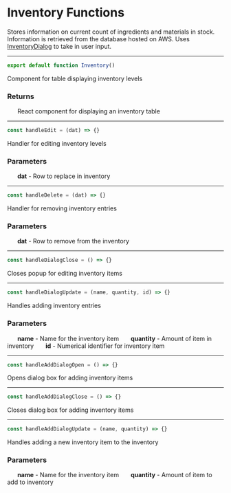 # Inventory Functions
Stores information on current count of ingredients and materials in stock. Information is retrieved from the database hosted on AWS. Uses [InventoryDialog](./InventoryDialog.md) to take in user input.

-----

```js
export default function Inventory()
```
Component for table displaying inventory levels
### Returns
&nbsp;&nbsp;&nbsp;&nbsp;&nbsp;&nbsp;React component for displaying an inventory table

-----


```js
const handleEdit = (dat) => {}
```
Handler for editing inventory levels
### Parameters
&nbsp;&nbsp;&nbsp;&nbsp;&nbsp;&nbsp;**dat** - Row to replace in inventory

-----

```js
const handleDelete = (dat) => {}
```
Handler for removing inventory entries
### Parameters
&nbsp;&nbsp;&nbsp;&nbsp;&nbsp;&nbsp;**dat** - Row to remove from the inventory

-----

```js
const handleDialogClose = () => {}
```
Closes popup for editing inventory items

-----

```js
const handleDialogUpdate = (name, quantity, id) => {}
```
Handles adding inventory entries
### Parameters
&nbsp;&nbsp;&nbsp;&nbsp;&nbsp;&nbsp;**name** - Name for the inventory item
&nbsp;&nbsp;&nbsp;&nbsp;&nbsp;&nbsp;**quantity** - Amount of item in inventory
&nbsp;&nbsp;&nbsp;&nbsp;&nbsp;&nbsp;**id** - Numerical identifier for inventory item

-----

```js
const handleAddDialogOpen = () => {}
```
Opens dialog box for adding inventory items

-----

```js
const handleAddDialogClose = () => {}
```
Closes dialog box for adding inventory items

-----

```js
const handleAddDialogUpdate = (name, quantity) => {}
```
Handles adding a new inventory item to the inventory
### Parameters
&nbsp;&nbsp;&nbsp;&nbsp;&nbsp;&nbsp;**name** - Name for the inventory item
&nbsp;&nbsp;&nbsp;&nbsp;&nbsp;&nbsp;**quantity** - Amount of item to add to inventory
